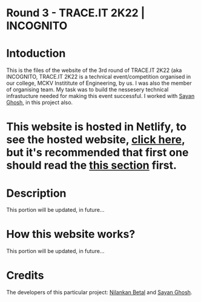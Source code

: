 # Round 3 - TRACE.IT 2K22 | INCOGNITO
# Intoduction
This is the files of the website of the 3rd round of TRACE.IT 2K22 (aka INCOGNITO, TRACE.IT 2K22 is a technical event/competition organised in our college, MCKV Instititute of Engineering, by us. I was also the member of organising team. My task was to build the nessesery technical infrastucture needed for making this event successful. I worked with [Sayan Ghosh](https://github.com/sayanghosh1), in this project also.
# This website is hosted in Netlify, to see the hosted website, [click here](https://no-site.netlify.app/), but it's recommended that first one should read the [this section](#How-this-website-works?) first.
# Description
This portion will be updated, in future...
# How this website works?
This portion will be updated, in future...
# Credits
The developers of this particular project:
[Nilankan Betal](https://github.com/NilankanBetal) and [Sayan Ghosh](https://github.com/sayanghosh1).
